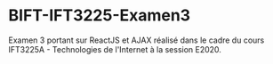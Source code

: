 # BIFT-IFT3225-Examen3
Examen 3 portant sur ReactJS et AJAX réalisé dans le cadre du cours IFT3225A - Technologies de l'Internet à la session E2020.

